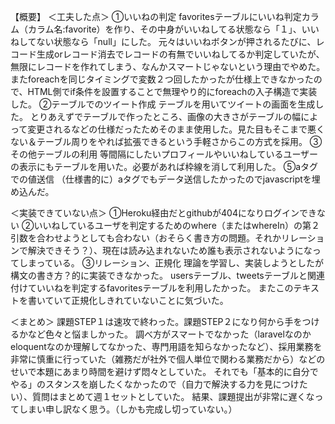 【概要】
＜工夫した点＞
①いいねの判定
favoritesテーブルにいいね判定カラム（カラム名:favorite）を作り、その中身がいいねしてる状態なら「１」、いいねしてない状態なら「null」にした。
元々はいいねボタンが押されるたびに、レコード生成orレコード消去でレコードの有無でいいねしてるか判定していたが、無限にレコードを作れてしまう、なんかスマートじゃないという理由でやめた。
またforeachを同じタイミングで変数２つ回したかったが仕様上できなかったので、HTML側でif条件を設置することで無理やり的にforeachの入子構造で実装した。
②テーブルでのツイート作成
テーブルを用いてツイートの画面を生成した。
とりあえずでテーブルで作ったところ、画像の大きさがテーブルの幅によって変更されるなどの仕様だったためそのまま使用した。見た目もそこまで悪くない＆テーブル周りをやれば拡張できるという手軽さからこの方式を採用。
③その他テーブルの利用
等間隔にしたいプロフィールやいいねしているユーザーの表示にもテーブルを用いた。必要があれば枠線を消して利用した。
⑤aタグでの値送信
（仕様書的に）aタグでもデータ送信したかったのでjavascriptを埋め込んだ。

＜実装できていない点＞
①Heroku経由だとgithubが404になりログインできない
②いいねしているユーザを判定するためのwhere（またはwhereIn）の第２引数を合わせようとしても合わない（おそらく書き方の問題。それかリレーションで解決できそう？）、現在は読み込まれないため誰も表示されないようになってしまっている。
③リレーション、正規化
理論を学習し、実装しようとしたが構文の書き方？的に実装できなかった。
usersテーブル、tweetsテーブルと関連付けていいねを判定するfavoritesテーブルを利用したかった。
またこのテキストを書いていて正規化しきれていないことに気づいた。

＜まとめ＞
課題STEP１は速攻で終わった。課題STEP２になり何から手をつけるかなど色々と悩ましかった。
調べ方がスマートでなかった（laravelなのかeloquentなのか理解してなかった、専門用語を知らなかったなど）、採用業務を非常に慎重に行っていた（雑務だが社外で個人単位で関わる業務だから）などのせいで本題にあまり時間を避けず悶々としていた。
それでも「基本的に自分でやる」のスタンスを崩したくなかったので（自力で解決する力を見につけたい）、質問はまとめて週１セットとしていた。
結果、課題提出が非常に遅くなってしまい申し訳なく思う。（しかも完成し切っていない。）
